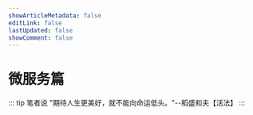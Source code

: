 ```yaml
---
showArticleMetadata: false
editLink: false
lastUpdated: false
showComment: false
---
```


# 微服务篇

::: tip 笔者说
"期待人生更美好，就不能向命运低头。"--稻盛和夫【活法】
:::